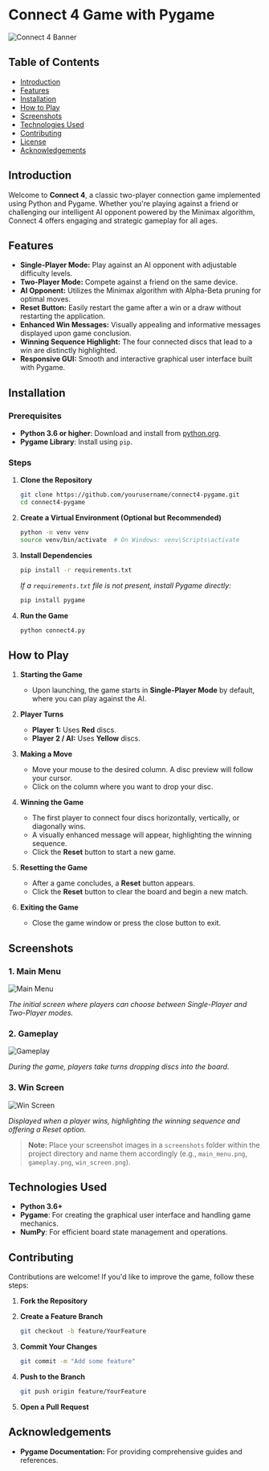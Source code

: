 # Connect 4 Game with Pygame

![Connect 4 Banner](screenshots/banner.png)

## Table of Contents

- [Introduction](#introduction)
- [Features](#features)
- [Installation](#installation)
- [How to Play](#how-to-play)
- [Screenshots](#screenshots)
- [Technologies Used](#technologies-used)
- [Contributing](#contributing)
- [License](#license)
- [Acknowledgements](#acknowledgements)

## Introduction

Welcome to **Connect 4**, a classic two-player connection game implemented using Python and Pygame. Whether you're playing against a friend or challenging our intelligent AI opponent powered by the Minimax algorithm, Connect 4 offers engaging and strategic gameplay for all ages.

## Features

- **Single-Player Mode:** Play against an AI opponent with adjustable difficulty levels.
- **Two-Player Mode:** Compete against a friend on the same device.
- **AI Opponent:** Utilizes the Minimax algorithm with Alpha-Beta pruning for optimal moves.
- **Reset Button:** Easily restart the game after a win or a draw without restarting the application.
- **Enhanced Win Messages:** Visually appealing and informative messages displayed upon game conclusion.
- **Winning Sequence Highlight:** The four connected discs that lead to a win are distinctly highlighted.
- **Responsive GUI:** Smooth and interactive graphical user interface built with Pygame.

## Installation

### Prerequisites

- **Python 3.6 or higher**: Download and install from [python.org](https://www.python.org/downloads/).
- **Pygame Library**: Install using `pip`.

### Steps

1. **Clone the Repository**

   ```bash
   git clone https://github.com/yourusername/connect4-pygame.git
   cd connect4-pygame
   ```

2. **Create a Virtual Environment (Optional but Recommended)**

   ```bash
   python -m venv venv
   source venv/bin/activate  # On Windows: venv\Scripts\activate
   ```

3. **Install Dependencies**

   ```bash
   pip install -r requirements.txt
   ```

   *If a `requirements.txt` file is not present, install Pygame directly:*

   ```bash
   pip install pygame
   ```

4. **Run the Game**

   ```bash
   python connect4.py
   ```

## How to Play

1. **Starting the Game**

   - Upon launching, the game starts in **Single-Player Mode** by default, where you can play against the AI.

2. **Player Turns**

   - **Player 1:** Uses **Red** discs.
   - **Player 2 / AI:** Uses **Yellow** discs.

3. **Making a Move**

   - Move your mouse to the desired column. A disc preview will follow your cursor.
   - Click on the column where you want to drop your disc.

4. **Winning the Game**

   - The first player to connect four discs horizontally, vertically, or diagonally wins.
   - A visually enhanced message will appear, highlighting the winning sequence.
   - Click the **Reset** button to start a new game.

5. **Resetting the Game**

   - After a game concludes, a **Reset** button appears.
   - Click the **Reset** button to clear the board and begin a new match.

6. **Exiting the Game**

   - Close the game window or press the close button to exit.

## Screenshots

### 1. **Main Menu**

![Main Menu](screenshots/main_menu.png)

*The initial screen where players can choose between Single-Player and Two-Player modes.*

### 2. **Gameplay**

![Gameplay](screenshots/gameplay.png)

*During the game, players take turns dropping discs into the board.*

### 3. **Win Screen**

![Win Screen](screenshots/win_screen.png)

*Displayed when a player wins, highlighting the winning sequence and offering a Reset option.*

> **Note:** Place your screenshot images in a `screenshots` folder within the project directory and name them accordingly (e.g., `main_menu.png`, `gameplay.png`, `win_screen.png`).

## Technologies Used

- **Python 3.6+**
- **Pygame**: For creating the graphical user interface and handling game mechanics.
- **NumPy**: For efficient board state management and operations.

## Contributing

Contributions are welcome! If you'd like to improve the game, follow these steps:

1. **Fork the Repository**

2. **Create a Feature Branch**

   ```bash
   git checkout -b feature/YourFeature
   ```

3. **Commit Your Changes**

   ```bash
   git commit -m "Add some feature"
   ```

4. **Push to the Branch**

   ```bash
   git push origin feature/YourFeature
   ```

5. **Open a Pull Request**

## Acknowledgements

- **Pygame Documentation:** For providing comprehensive guides and references.
